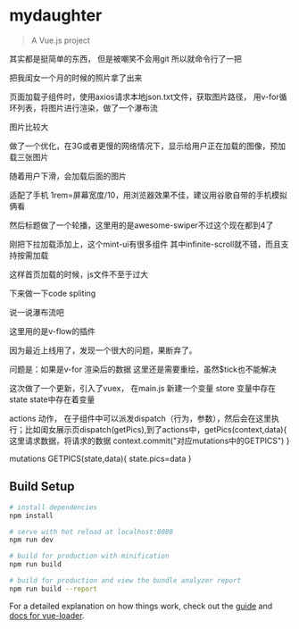 # mydaughter

> A Vue.js project


其实都是挺简单的东西，
但是被嘲笑不会用git 所以就命令行了一把



把我闺女一个月的时候的照片拿了出来

页面加载子组件时，使用axios请求本地json.txt文件，获取图片路径，
用v-for循环列表，将图片进行渲染，做了一个瀑布流



图片比较大

做了一个优化，在3G或者更慢的网络情况下，显示给用户正在加载的图像，预加载三张图片

随着用户下滑，会加载后面的图片


适配了手机 1rem=屏幕宽度/10，用浏览器效果不佳，建议用谷歌自带的手机模拟俩看

然后标题做了一个轮播，这里用的是awesome-swiper不过这个现在都到4了


刚把下拉加载添加上，这个mint-ui有很多组件 其中infinite-scroll就不错，而且支持按需加载

这样首页加载的时候，js文件不至于过大


下来做一下code spliting


说一说瀑布流吧

这里用的是v-flow的插件

因为最近上线用了，发现一个很大的问题，果断弃了。

问题是：如果是v-for 渲染后的数据  这里还是需要重绘，虽然$tick也不能解决



这次做了一个更新，引入了vuex，
在main.js 新建一个变量 store
变量中存在 state  state中存在着变量

actions 动作，
在子组件中可以派发dispatch（行为，参数），然后会在这里执行；比如闺女展示页dispatch(getPics),到了actions中，getPics(context,data){
  这里请求数据，将请求的数据
  context.commit("对应mutations中的GETPICS")
}

mutations
  GETPICS(state,data){
  state.pics=data
  }

## Build Setup

``` bash
# install dependencies
npm install

# serve with hot reload at localhost:8080
npm run dev

# build for production with minification
npm run build

# build for production and view the bundle analyzer report
npm run build --report
```

For a detailed explanation on how things work, check out the [guide](http://vuejs-templates.github.io/webpack/) and [docs for vue-loader](http://vuejs.github.io/vue-loader).
